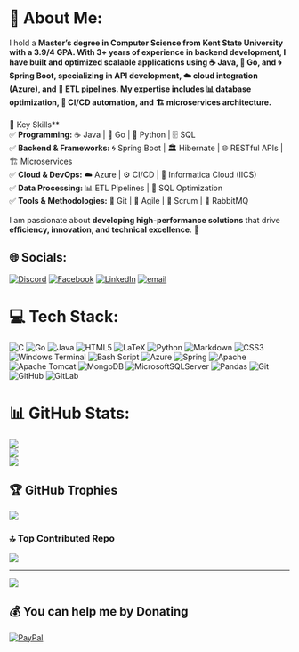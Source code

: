 # 💫 About Me:
I hold a **Master’s degree in Computer Science from Kent State University with a 3.9/4 GPA. With 3+ years of experience in backend development, I have built and optimized scalable applications using **☕ Java, 🔵 Go, and 🌀 Spring Boot**, specializing in **API development, ☁️ cloud integration (Azure), and 🔄 ETL pipelines**. My expertise includes **📊 database optimization, 🚀 CI/CD automation, and 🏗️ microservices architecture**.  <br><br>**🔹 Key Skills**  <br>✅ **Programming:** ☕ Java | 🔵 Go | 🐍 Python | 🗄️ SQL  <br>✅ **Backend & Frameworks:** 🌀 Spring Boot | 🏛️ Hibernate | 🌐 RESTful APIs | 🏗️ Microservices  <br>✅ **Cloud & DevOps:** ☁️ Azure | ⚙️ CI/CD | 🔄 Informatica Cloud (IICS)  <br>✅ **Data Processing:** 📊 ETL Pipelines | 📌 SQL Optimization  <br>✅ **Tools & Methodologies:** 🔄 Git | 🚀 Agile | 📌 Scrum | 📨 RabbitMQ  <br><br>I am passionate about **developing high-performance solutions** that drive **efficiency, innovation, and technical excellence**. 🚀


## 🌐 Socials:
[![Discord](https://img.shields.io/badge/Discord-%237289DA.svg?logo=discord&logoColor=white)](https://discord.gg/kunal026688) [![Facebook](https://img.shields.io/badge/Facebook-%231877F2.svg?logo=Facebook&logoColor=white)](https://facebook.com/https://www.facebook.com/kunal.raju.73/) [![LinkedIn](https://img.shields.io/badge/LinkedIn-%230077B5.svg?logo=linkedin&logoColor=white)](https://linkedin.com/in/www.linkedin.com/in/kveeraraghava-l) [![email](https://img.shields.io/badge/Email-D14836?logo=gmail&logoColor=white)](mailto:kunal.raju1997@gmail.com) 

# 💻 Tech Stack:
![C](https://img.shields.io/badge/c-%2300599C.svg?style=for-the-badge&logo=c&logoColor=white) ![Go](https://img.shields.io/badge/go-%2300ADD8.svg?style=for-the-badge&logo=go&logoColor=white) ![Java](https://img.shields.io/badge/java-%23ED8B00.svg?style=for-the-badge&logo=openjdk&logoColor=white) ![HTML5](https://img.shields.io/badge/html5-%23E34F26.svg?style=for-the-badge&logo=html5&logoColor=white) ![LaTeX](https://img.shields.io/badge/latex-%23008080.svg?style=for-the-badge&logo=latex&logoColor=white) ![Python](https://img.shields.io/badge/python-3670A0?style=for-the-badge&logo=python&logoColor=ffdd54) ![Markdown](https://img.shields.io/badge/markdown-%23000000.svg?style=for-the-badge&logo=markdown&logoColor=white) ![CSS3](https://img.shields.io/badge/css3-%231572B6.svg?style=for-the-badge&logo=css3&logoColor=white) ![Windows Terminal](https://img.shields.io/badge/Windows%20Terminal-%234D4D4D.svg?style=for-the-badge&logo=windows-terminal&logoColor=white) ![Bash Script](https://img.shields.io/badge/bash_script-%23121011.svg?style=for-the-badge&logo=gnu-bash&logoColor=white) ![Azure](https://img.shields.io/badge/azure-%230072C6.svg?style=for-the-badge&logo=microsoftazure&logoColor=white) ![Spring](https://img.shields.io/badge/spring-%236DB33F.svg?style=for-the-badge&logo=spring&logoColor=white) ![Apache](https://img.shields.io/badge/apache-%23D42029.svg?style=for-the-badge&logo=apache&logoColor=white) ![Apache Tomcat](https://img.shields.io/badge/apache%20tomcat-%23F8DC75.svg?style=for-the-badge&logo=apache-tomcat&logoColor=black) ![MongoDB](https://img.shields.io/badge/MongoDB-%234ea94b.svg?style=for-the-badge&logo=mongodb&logoColor=white) ![MicrosoftSQLServer](https://img.shields.io/badge/Microsoft%20SQL%20Server-CC2927?style=for-the-badge&logo=microsoft%20sql%20server&logoColor=white) ![Pandas](https://img.shields.io/badge/pandas-%23150458.svg?style=for-the-badge&logo=pandas&logoColor=white) ![Git](https://img.shields.io/badge/git-%23F05033.svg?style=for-the-badge&logo=git&logoColor=white) ![GitHub](https://img.shields.io/badge/github-%23121011.svg?style=for-the-badge&logo=github&logoColor=white) ![GitLab](https://img.shields.io/badge/gitlab-%23181717.svg?style=for-the-badge&logo=gitlab&logoColor=white)
# 📊 GitHub Stats:
![](https://github-readme-stats.vercel.app/api?username=kunal0623&theme=gotham&hide_border=false&include_all_commits=true&count_private=true)<br/>
![](https://nirzak-streak-stats.vercel.app/?user=kunal0623&theme=gotham&hide_border=false)<br/>
![](https://github-readme-stats.vercel.app/api/top-langs/?username=kunal0623&theme=gotham&hide_border=false&include_all_commits=true&count_private=true&layout=compact)

## 🏆 GitHub Trophies
![](https://github-profile-trophy.vercel.app/?username=kunal0623&theme=dracula&no-frame=false&no-bg=false&margin-w=4)

### 🔝 Top Contributed Repo
![](https://github-contributor-stats.vercel.app/api?username=kunal0623&limit=5&theme=react&combine_all_yearly_contributions=true)

---
[![](https://visitcount.itsvg.in/api?id=kunal0623&icon=0&color=0)](https://visitcount.itsvg.in)

  ## 💰 You can help me by Donating
  [![PayPal](https://img.shields.io/badge/PayPal-00457C?style=for-the-badge&logo=paypal&logoColor=white)](https://paypal.me/paypal.me/Kunal1823) 

  
<!-- Proudly created with GPRM ( https://gprm.itsvg.in ) -->